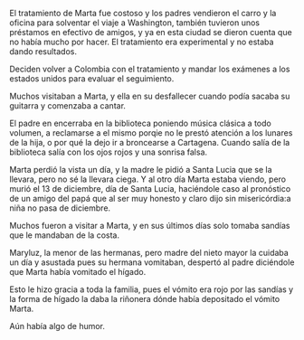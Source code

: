 El tratamiento de Marta fue costoso y los padres vendieron el carro y la oficina para solventar el viaje a Washington, también tuvieron unos préstamos en efectivo de amigos, y ya en esta ciudad se dieron cuenta que no había mucho por hacer. El tratamiento era experimental y no estaba dando resultados.

Deciden volver a Colombia con el tratamiento y mandar los exámenes a los estados unidos para evaluar el seguimiento.

Muchos visitaban a Marta, y ella en su desfallecer cuando podía sacaba su guitarra y comenzaba a cantar.

El padre en encerraba en la biblioteca poniendo música clásica a todo volumen, a reclamarse a el mismo porqie no le prestó atención a los lunares de la hija, o por qué la dejo ir a broncearse a Cartagena. Cuando salía de la biblioteca salía con los ojos rojos y una sonrisa falsa.

Marta perdió la vista un día, y la madre le pidió a Santa Lucia que se la llevara, pero no sé la llevara ciega. Y al otro día Marta estaba viendo, pero murió el 13 de diciembre, día de Santa Lucia, haciéndole caso al pronóstico de un amigo del papá que al ser muy honesto y claro dijo sin misericórdia:a niña no pasa de diciembre.

Muchos fueron a visitar a Marta, y en sus últimos días solo tomaba sandías que le mandaban de la costa.

Maryluz, la menor de las hermanas, pero madre del nieto mayor la cuidaba un día y asustada pues su hermana vomitaban, despertó al padre diciéndole que Marta había vomitado el hígado.

Esto le hizo gracia a toda la familia, pues el vómito era rojo por las sandías y la forma de hígado la daba la riñonera dónde había depositado el vómito Marta.

Aún había algo de humor.
